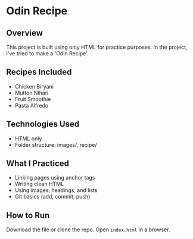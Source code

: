 # Odin Recipe

## Overview
This project is built using only HTML for practice purposes. In the project, I've tried to make a 'Odin Recipe'.

## Recipes Included
- Chicken Biryani
- Mutton Nihari
- Fruit Smoothie
- Pasta Alfredo

## Technologies Used
- HTML only
- Folder structure: images/, recipe/

## What I Practiced
- Linking pages using anchor tags
- Writing clean HTML
- Using images, headings, and lists
- Git basics (add, commit, push)

## How to Run
Download the file or clone the repo.
Open `index.html` in a browser.